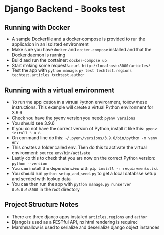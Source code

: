 # Django Backend - Books test

## Running with Docker

- A sample Dockerfile and a docker-compose is provided to run the application in an isolated environment
- Make sure you have `docker` and `docker-compose` installed and that the Docker daemon is running
- Build and run the container: `docker-compose up`
- Start making some requests: `curl http://localhost:8000/articles/`
- Test the app with `python manage.py test techtest.regions techtest.articles techtest.author`

## Running with a virtual environment

- To run the application in a virtual Python environment, follow these instructions. This example will create a virtual Python environment for 3.9.6
- Check you have the pyenv version you need: `pyenv versions`
- You should see 3.9.6
- If you do not have the correct version of Python, install it like this: `pyenv install 3.9.6`
- On command line do this: `~/.pyenv/versions/3.9.6/bin/python -m venv env`
- This creates a folder called env. Then do this to activate the virtual environment: `source env/bin/activate`
- Lastly do this to check that you are now on the correct Python version: `python --version`
- You can install the dependencies with `pip install -r requirements.txt`
- You should run `python setup_and_seed.py` to get a local database setup and seeded with lookup data
- You can then run the app with `python manage.py runserver 0.0.0.0:8000` in the root directory

## Project Structure Notes

- There are three django apps installed `articles`, `regions` and `author` 
- Django is used as a RESTful API, no html rendering is required
- Marshmallow is used to serialize and deserialize django object instances
